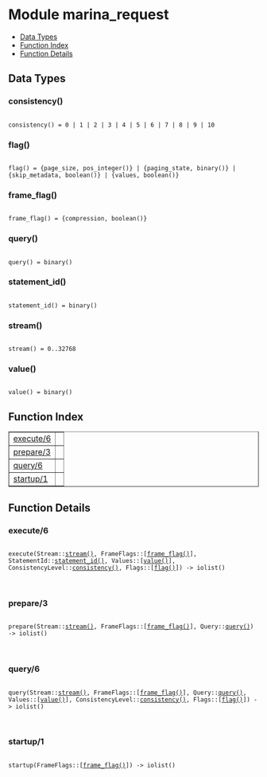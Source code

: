 

# Module marina_request #
* [Data Types](#types)
* [Function Index](#index)
* [Function Details](#functions)

<a name="types"></a>

## Data Types ##




### <a name="type-consistency">consistency()</a> ###


<pre><code>
consistency() = 0 | 1 | 2 | 3 | 4 | 5 | 6 | 7 | 8 | 9 | 10
</code></pre>




### <a name="type-flag">flag()</a> ###


<pre><code>
flag() = {page_size, pos_integer()} | {paging_state, binary()} | {skip_metadata, boolean()} | {values, boolean()}
</code></pre>




### <a name="type-frame_flag">frame_flag()</a> ###


<pre><code>
frame_flag() = {compression, boolean()}
</code></pre>




### <a name="type-query">query()</a> ###


<pre><code>
query() = binary()
</code></pre>




### <a name="type-statement_id">statement_id()</a> ###


<pre><code>
statement_id() = binary()
</code></pre>




### <a name="type-stream">stream()</a> ###


<pre><code>
stream() = 0..32768
</code></pre>




### <a name="type-value">value()</a> ###


<pre><code>
value() = binary()
</code></pre>

<a name="index"></a>

## Function Index ##


<table width="100%" border="1" cellspacing="0" cellpadding="2" summary="function index"><tr><td valign="top"><a href="#execute-6">execute/6</a></td><td></td></tr><tr><td valign="top"><a href="#prepare-3">prepare/3</a></td><td></td></tr><tr><td valign="top"><a href="#query-6">query/6</a></td><td></td></tr><tr><td valign="top"><a href="#startup-1">startup/1</a></td><td></td></tr></table>


<a name="functions"></a>

## Function Details ##

<a name="execute-6"></a>

### execute/6 ###

<pre><code>
execute(Stream::<a href="#type-stream">stream()</a>, FrameFlags::[<a href="#type-frame_flag">frame_flag()</a>], StatementId::<a href="#type-statement_id">statement_id()</a>, Values::[<a href="#type-value">value()</a>], ConsistencyLevel::<a href="#type-consistency">consistency()</a>, Flags::[<a href="#type-flag">flag()</a>]) -&gt; iolist()
</code></pre>
<br />

<a name="prepare-3"></a>

### prepare/3 ###

<pre><code>
prepare(Stream::<a href="#type-stream">stream()</a>, FrameFlags::[<a href="#type-frame_flag">frame_flag()</a>], Query::<a href="#type-query">query()</a>) -&gt; iolist()
</code></pre>
<br />

<a name="query-6"></a>

### query/6 ###

<pre><code>
query(Stream::<a href="#type-stream">stream()</a>, FrameFlags::[<a href="#type-frame_flag">frame_flag()</a>], Query::<a href="#type-query">query()</a>, Values::[<a href="#type-value">value()</a>], ConsistencyLevel::<a href="#type-consistency">consistency()</a>, Flags::[<a href="#type-flag">flag()</a>]) -&gt; iolist()
</code></pre>
<br />

<a name="startup-1"></a>

### startup/1 ###

<pre><code>
startup(FrameFlags::[<a href="#type-frame_flag">frame_flag()</a>]) -&gt; iolist()
</code></pre>
<br />

